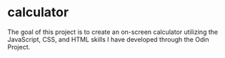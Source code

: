 # calculator

The goal of this project is to create an on-screen calculator utilizing the JavaScript, CSS, and HTML skills I have developed through the Odin Project.